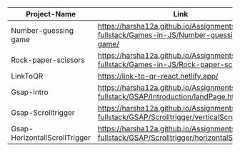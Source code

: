 | Project-Name | Link |
|--------------|------|
|Number-guessing game|https://harsha12a.github.io/Assignments-of-fullstack/Games-in-JS/Number-guessing-game/|
|Rock-paper-scissors|https://harsha12a.github.io/Assignments-of-fullstack/Games-in-JS/Rock-paper-scissors/|
|LinkToQR|https://link-to-qr-react.netlify.app/|
|Gsap-intro|https://harsha12a.github.io/Assignments-of-fullstack/GSAP/Introduction/landPage.html|
|Gsap-Scrolltrigger|https://harsha12a.github.io/Assignments-of-fullstack/GSAP/Scrolltrigger/verticalScroll.html|
|Gsap-HorizontallScrollTrigger|https://harsha12a.github.io/Assignments-of-fullstack/GSAP/Scrolltrigger/horizontalScroll.html